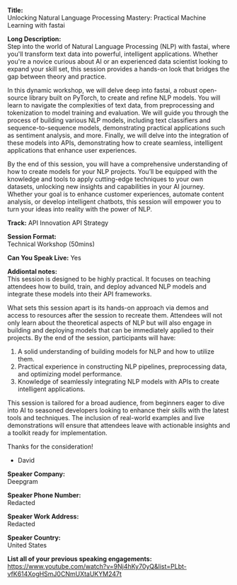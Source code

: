 **Title:**  
Unlocking Natural Language Processing Mastery: Practical Machine Learning with fastai

**Long Description:**  
Step into the world of Natural Language Processing (NLP) with fastai, where you'll transform text data into powerful, intelligent applications. Whether you're a novice curious about AI or an experienced data scientist looking to expand your skill set, this session provides a hands-on look that bridges the gap between theory and practice.

In this dynamic workshop, we will delve deep into fastai, a robust open-source library built on PyTorch, to create and refine NLP models. You will learn to navigate the complexities of text data, from preprocessing and tokenization to model training and evaluation. We will guide you through the process of building various NLP models, including text classifiers and sequence-to-sequence models, demonstrating practical applications such as sentiment analysis, and more. Finally, we will delve into the integration of these models into APIs, demonstrating how to create seamless, intelligent applications that enhance user experiences.

By the end of this session, you will have a comprehensive understanding of how to create models for your NLP projects. You’ll be equipped with the knowledge and tools to apply cutting-edge techniques to your own datasets, unlocking new insights and capabilities in your AI journey. Whether your goal is to enhance customer experiences, automate content analysis, or develop intelligent chatbots, this session will empower you to turn your ideas into reality with the power of NLP.

**Track:**
API Innovation
API Strategy

**Session Format:**  
Technical Workshop (50mins)

**Can You Speak Live:**
Yes

**Addiontal notes:**  
This session is designed to be highly practical. It focuses on teaching attendees how to build, train, and deploy advanced NLP models and integrate these models into their API frameworks.

What sets this session apart is its hands-on approach via demos and access to resources after the session to recreate them. Attendees will not only learn about the theoretical aspects of NLP but will also engage in building and deploying models that can be immediately applied to their projects. By the end of the session, participants will have:

1. A solid understanding of building models for NLP and how to utilize them.
2. Practical experience in constructing NLP pipelines, preprocessing data, and optimizing model performance.
3. Knowledge of seamlessly integrating NLP models with APIs to create intelligent applications.

This session is tailored for a broad audience, from beginners eager to dive into AI to seasoned developers looking to enhance their skills with the latest tools and techniques. The inclusion of real-world examples and live demonstrations will ensure that attendees leave with actionable insights and a toolkit ready for implementation.

Thanks for the consideration!

- David

**Speaker Company:**  
Deepgram

**Speaker Phone Number:**  
Redacted

**Speaker Work Address:**  
Redacted

**Speaker Country:**  
United States

**List all of your previous speaking engagements:**  
https://www.youtube.com/watch?v=9Nj4hKy70yQ&list=PLbt-vfK614XogHSmJ0CNmUXtaUKYM247t
